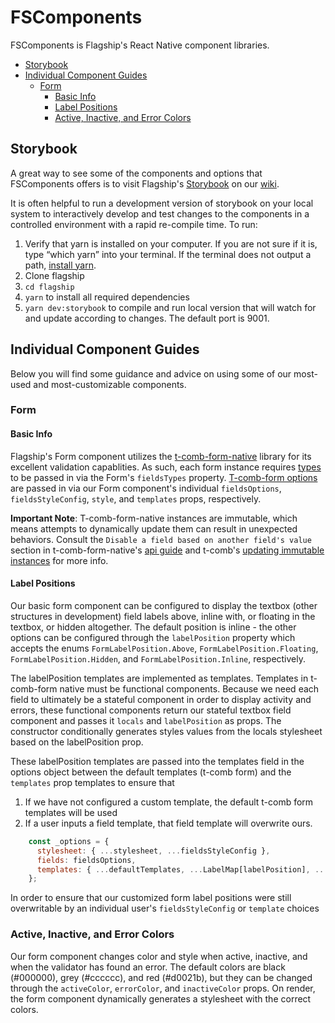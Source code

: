 # FSComponents

FSComponents is Flagship's React Native component libraries.

* [Storybook](#storybook)
* [Individual Component Guides](#individual-component-guides)
  * [Form](#form)
    * [Basic Info](#basic-info)
    * [Label Positions](#label-positions)
    * [Active, Inactive, and Error Colors](#active,-inactive,-and-error-colors)

## Storybook

A great way to see some of the components and options that FSComponents offers is to visit Flagship's
[Storybook](http://brandingbrand.github.io/flagship/storybook) on our
[wiki](https://brandingbrand.github.io/flagship/).

It is often helpful to run a development version of storybook on your local system to interactively
 develop and test changes to the components in a controlled environment with a rapid re-compile
 time. To run:

1. Verify that yarn is installed on your computer. If you are not sure if it is, type “which yarn”
  into your terminal. If the terminal does not output a path, [install yarn](https://yarnpkg.com/lang/en/).
2. Clone flagship
3. `cd flagship`
4. `yarn` to install all required dependencies
5. `yarn dev:storybook` to compile and run local version that will watch for and update according to
 changes. The default port is 9001.

## Individual Component Guides

 Below you will find some guidance and advice on using some of our most-used and most-customizable
 components.

### Form

#### Basic Info

Flagship's Form component utilizes the [t-comb-form-native](https://github.com/gcanti/tcomb-form-native)
 library for its excellent validation capablities. As such, each form instance requires [types](https://github.com/gcanti/tcomb-form-native#types)
 to be passed in via the Form's `fieldsTypes` property. [T-comb-form options](https://github.com/gcanti/tcomb-form-native#rendering-options)
 are passed in via our Form component's  individual  `fieldsOptions`, `fieldsStyleConfig`, `style`,
  and `templates` props, respectively.

__Important Note__: T-comb-form-native instances are immutable, which means attempts to dynamically
update them can result in unexpected behaviors. Consult the
  `Disable a field based on another field's value` section in t-comb-form-native's
   [api guide](https://github.com/gcanti/tcomb-form-native#api) and t-comb's
   [updating immutable instances](https://github.com/gcanti/tcomb/blob/master/docs/API.md#updating-immutable-instances)
    for more info.

#### Label Positions

Our basic form component can be configured to display the textbox (other structures in development)
 field labels above, inline with, or floating in the textbox, or hidden altogether. The default
  position is inline - the other options can be configured through the `labelPosition` property which
   accepts the enums `FormLabelPosition.Above`, `FormLabelPosition.Floating`,
    `FormLabelPosition.Hidden`, and `FormLabelPosition.Inline`, respectively.

The labelPosition templates are implemented as templates. Templates in t-comb-form native must be
 functional components. Because we need each field to ultimately be a stateful component in order to
  display activity and errors, these functional components return our stateful textbox field
   component and passes it `locals` and `labelPosition` as props. The constructor conditionally generates
    styles values from the locals stylesheet based on the labelPosition prop.

These labelPosition templates are passed into the templates field in the options object between the
 default templates (t-comb form) and the `templates` prop templates to ensure that

 1. If we have not configured a custom template, the default t-comb form templates will be used
 2. If a user inputs a field template, that field template will overwrite ours.

```javascript
    const _options = {
      stylesheet: { ...stylesheet, ...fieldsStyleConfig },
      fields: fieldsOptions,
      templates: { ...defaultTemplates, ...LabelMap[labelPosition], ...templates }
    };
```

In order to ensure that our customized form label positions were still overwritable by an individual
 user's `fieldsStyleConfig` or `template` choices

### Active, Inactive, and Error Colors

Our form component changes color and style when active, inactive, and when the validator has found
 an error. The default colors are black (#000000), grey (#cccccc), and red (#d0021b), but they can
  be changed through the `activeColor`, `errorColor`, and `inactiveColor` props. On render, the form
   component dynamically generates a stylesheet with the correct colors.
